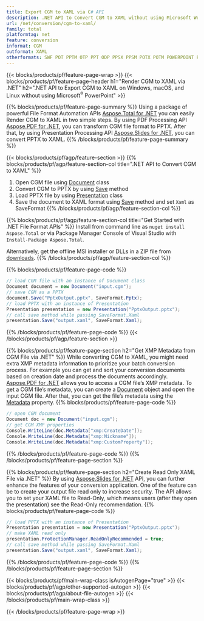 ```yaml
---
title: Export CGM to XAML via C# API
description: .NET API to Convert CGM to XAML without using Microsoft Word
url: /net/conversion/cgm-to-xaml/
family: total
platformtag: net
feature: conversion
informat: CGM
outformat: XAML
otherformats: SWF POT PPTM OTP PPT ODP PPSX PPSM POTX POTM POWERPOINT PPS
---
```

{{< blocks/products/pf/feature-page-wrap >}}
{{< blocks/products/pf/feature-page-header h1="Render CGM to XAML via .NET" h2=".NET API to Export CGM to XAML on Windows, macOS, and Linux without using Microsoft<sup>&reg;</sup> PowerPoint" >}}

{{% blocks/products/pf/feature-page-summary %}}
Using a package of powerful File Format Automation APIs [Aspose.Total for .NET](https://products.aspose.com/total/net/) you can easily Render CGM to XAML in two simple steps. By using PDF Processing API [Aspose.PDF for .NET](https://products.aspose.com/pdf/net/), you can transform CGM file format to PPTX. After that, by using Presentation Processing API [Aspose.Slides for .NET](https://products.aspose.com/slides/net/), you can convert PPTX to XAML. 
{{% /blocks/products/pf/feature-page-summary  %}}

{{< blocks/products/pf/agp/feature-section >}}
{{% blocks/products/pf/agp/feature-section-col title=".NET API to Convert CGM to XAML" %}}
1. Open CGM file using [Document](https://apireference.aspose.com/pdf/net/aspose.pdf/document) class
2. Convert CGM to PPTX by using [Save](https://apireference.aspose.com/pdf/net/aspose.pdf.document/save/methods/5) method
3. Load PPTX file by using [Presentation](https://apireference.aspose.com/slides/net/aspose.slides/presentation) class 
4. Save the document to XAML format using [Save](https://apireference.aspose.com/slides/net/aspose.slides.presentation/save/methods/5) method and set `Xaml` as SaveFormat
{{% /blocks/products/pf/agp/feature-section-col %}}

{{% blocks/products/pf/agp/feature-section-col title="Get Started with .NET File Format APIs" %}}
Install from command line as ```nuget install Aspose.Total``` or via Package Manager Console of Visual Studio with ```Install-Package Aspose.Total```.

Alternatively, get the offline MSI installer or DLLs in a ZIP file from [downloads](https://downloads.aspose.com/total/net).
{{% /blocks/products/pf/agp/feature-section-col %}}

{{% blocks/products/pf/feature-page-code %}}
```cs
// load CGM file with an instance of Document class
Document document = new Document("input.cgm");
// save CGM as a PPTX 
document.Save("PptxOutput.pptx", SaveFormat.Pptx); 
// load PPTX with an instance of Presentation
Presentation presentation = new Presentation("PptxOutput.pptx");
// call save method while passing SaveFormat.Xaml
presentation.Save("output.xaml", SaveFormat.Xaml);   
```
{{% /blocks/products/pf/feature-page-code %}}
{{< /blocks/products/pf/agp/feature-section >}}

{{% blocks/products/pf/feature-page-section  h2="Get XMP Metadata from CGM File via .NET" %}}
While converting CGM to XAML, you might need extra XMP metadata information to prioritize your batch conversion process. For example you can get and sort your conversion documents based on creation date and process the documents accordingly. [Aspose.PDF for .NET](https://products.aspose.com/pdf/net/) allows you to access a CGM file’s XMP metadata. To get a CGM file’s metadata, you can create a [Document](https://apireference.aspose.com/pdf/net/aspose.pdf/document) object and open the input CGM file. After that, you can get the file’s metadata using the [Metadata](https://apireference.aspose.com/pdf/net/aspose.pdf/document/properties/metadata) property.
{{% blocks/products/pf/feature-page-code %}}
```cs
// open CGM document
Document doc = new Document("input.cgm");
// get CGM XMP properties
Console.WriteLine(doc.Metadata["xmp:CreateDate"]);
Console.WriteLine(doc.Metadata["xmp:Nickname"]);
Console.WriteLine(doc.Metadata["xmp:CustomProperty"]);
```
{{% /blocks/products/pf/feature-page-code  %}}
{{% /blocks/products/pf/feature-page-section %}}

{{% blocks/products/pf/feature-page-section  h2="Create Read Only XAML File via .NET" %}}
 By using [Aspose.Slides for .NET](https://products.aspose.com/slides/net/) API, you can further enhance the features of your conversion application. One of the feature can be to create your output file read only to increase security. The API allows you to set your XAML file to Read-Only, which means users (after they open the presentation) see the Read-Only recommendation.
{{% blocks/products/pf/feature-page-code %}}
```cs
// load PPTX with an instance of Presentation
Presentation presentation = new Presentation("PptxOutput.pptx");
// make XAML read only
presentation.ProtectionManager.ReadOnlyRecommended = true;
// call save method while passing SaveFormat.Xaml
presentation.Save("output.xaml", SaveFormat.Xaml);     
```
{{% /blocks/products/pf/feature-page-code  %}}
{{% /blocks/products/pf/feature-page-section %}}

{{< blocks/products/pf/main-wrap-class isAutogenPage="true" >}}
{{< blocks/products/pf/agp/other-supported-autogen >}}
{{< blocks/products/pf/agp/about-file-autogen >}}
{{< /blocks/products/pf/main-wrap-class >}}

{{< /blocks/products/pf/feature-page-wrap >}}
